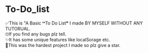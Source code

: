 # To-Do_list
 ✅This is "A Basic ❛❛To Do List❞ I made BY MYSELF WITHOUT ANY TUTORUAL.<br>
 🙄If you find any bugs plz tell.<br>
 ✨It has some unique features like localSorage etc.<br>
 🥵This was the hardest project I made so plz give a star.